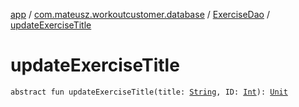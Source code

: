 [app](../../index.md) / [com.mateusz.workoutcustomer.database](../index.md) / [ExerciseDao](index.md) / [updateExerciseTitle](./update-exercise-title.md)

# updateExerciseTitle

`abstract fun updateExerciseTitle(title: `[`String`](https://kotlinlang.org/api/latest/jvm/stdlib/kotlin/-string/index.html)`, ID: `[`Int`](https://kotlinlang.org/api/latest/jvm/stdlib/kotlin/-int/index.html)`): `[`Unit`](https://kotlinlang.org/api/latest/jvm/stdlib/kotlin/-unit/index.html)